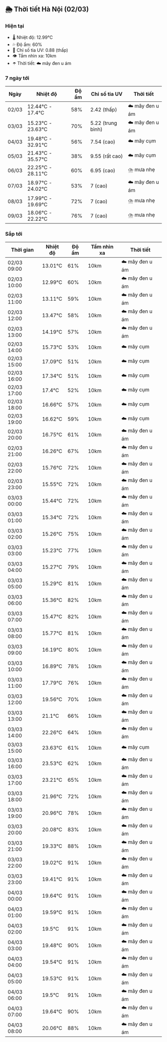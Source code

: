 ## 🌦️ Thời tiết Hà Nội (02/03)

### Hiện tại

- 🌡️ Nhiệt độ: 12.99℃
- 💦 Độ ẩm: 60%
- 🌟 Chỉ số tia UV: 0.88 (thấp)
- 👁️ Tầm nhìn xa: 10km
- ☂️ Thời tiết: ☁️ mây đen u ám

### 7 ngày tới

| Ngày | Nhiệt độ | Độ ẩm | Chỉ số tia UV | Thời tiết |
| --- | --- | --- | --- | --- |
| 02/03 | 12.44℃ - 17.4℃ | 58% | 2.42 (thấp) | ☁️ mây đen u ám |
| 03/03 | 15.23℃ - 23.63℃ | 70% | 5.22 (trung bình) | ☁️ mây đen u ám |
| 04/03 | 19.48℃ - 32.91℃ | 56% | 7.54 (cao) | ☁️ mây cụm |
| 05/03 | 21.43℃ - 35.57℃ | 38% | 9.55 (rất cao) | ☁️ mây cụm |
| 06/03 | 22.25℃ - 28.11℃ | 60% | 6.95 (cao) | ⛈️ mưa nhẹ |
| 07/03 | 18.97℃ - 24.02℃ | 53% | 7 (cao) | ☁️ mây đen u ám |
| 08/03 | 17.99℃ - 19.69℃ | 72% | 7 (cao) | ⛈️ mưa nhẹ |
| 09/03 | 18.06℃ - 22.22℃ | 76% | 7 (cao) | ⛈️ mưa nhẹ |

### Sắp tới

| Thời gian | Nhiệt độ | Độ ẩm | Tầm nhìn xa | Thời tiết |
| --- | --- | --- | --- | --- |
| 02/03 09:00 | 13.01℃ | 61% | 10km | ☁️ mây đen u ám |
| 02/03 10:00 | 12.99℃ | 60% | 10km | ☁️ mây đen u ám |
| 02/03 11:00 | 13.11℃ | 59% | 10km | ☁️ mây đen u ám |
| 02/03 12:00 | 13.47℃ | 58% | 10km | ☁️ mây đen u ám |
| 02/03 13:00 | 14.19℃ | 57% | 10km | ☁️ mây đen u ám |
| 02/03 14:00 | 15.73℃ | 53% | 10km | ☁️ mây cụm |
| 02/03 15:00 | 17.09℃ | 51% | 10km | ☁️ mây cụm |
| 02/03 16:00 | 17.34℃ | 51% | 10km | ☁️ mây cụm |
| 02/03 17:00 | 17.4℃ | 52% | 10km | ☁️ mây cụm |
| 02/03 18:00 | 16.66℃ | 57% | 10km | ☁️ mây cụm |
| 02/03 19:00 | 16.62℃ | 59% | 10km | ☁️ mây cụm |
| 02/03 20:00 | 16.75℃ | 61% | 10km | ☁️ mây đen u ám |
| 02/03 21:00 | 16.26℃ | 67% | 10km | ☁️ mây đen u ám |
| 02/03 22:00 | 15.76℃ | 72% | 10km | ☁️ mây đen u ám |
| 02/03 23:00 | 15.55℃ | 72% | 10km | ☁️ mây đen u ám |
| 03/03 00:00 | 15.44℃ | 72% | 10km | ☁️ mây đen u ám |
| 03/03 01:00 | 15.34℃ | 72% | 10km | ☁️ mây đen u ám |
| 03/03 02:00 | 15.26℃ | 75% | 10km | ☁️ mây đen u ám |
| 03/03 03:00 | 15.23℃ | 77% | 10km | ☁️ mây đen u ám |
| 03/03 04:00 | 15.27℃ | 79% | 10km | ☁️ mây đen u ám |
| 03/03 05:00 | 15.29℃ | 81% | 10km | ☁️ mây đen u ám |
| 03/03 06:00 | 15.36℃ | 82% | 10km | ☁️ mây đen u ám |
| 03/03 07:00 | 15.47℃ | 82% | 10km | ☁️ mây đen u ám |
| 03/03 08:00 | 15.77℃ | 81% | 10km | ☁️ mây đen u ám |
| 03/03 09:00 | 16.19℃ | 80% | 10km | ☁️ mây đen u ám |
| 03/03 10:00 | 16.89℃ | 78% | 10km | ☁️ mây đen u ám |
| 03/03 11:00 | 17.79℃ | 76% | 10km | ☁️ mây đen u ám |
| 03/03 12:00 | 19.56℃ | 70% | 10km | ☁️ mây đen u ám |
| 03/03 13:00 | 21.1℃ | 66% | 10km | ☁️ mây đen u ám |
| 03/03 14:00 | 22.26℃ | 64% | 10km | ☁️ mây đen u ám |
| 03/03 15:00 | 23.63℃ | 61% | 10km | ☁️ mây cụm |
| 03/03 16:00 | 23.53℃ | 62% | 10km | ☁️ mây đen u ám |
| 03/03 17:00 | 23.21℃ | 65% | 10km | ☁️ mây đen u ám |
| 03/03 18:00 | 21.96℃ | 72% | 10km | ☁️ mây đen u ám |
| 03/03 19:00 | 20.96℃ | 78% | 10km | ☁️ mây đen u ám |
| 03/03 20:00 | 20.08℃ | 83% | 10km | ☁️ mây đen u ám |
| 03/03 21:00 | 19.33℃ | 88% | 10km | ☁️ mây đen u ám |
| 03/03 22:00 | 19.02℃ | 91% | 10km | ☁️ mây đen u ám |
| 03/03 23:00 | 19.41℃ | 91% | 10km | ☁️ mây đen u ám |
| 04/03 00:00 | 19.64℃ | 91% | 10km | ☁️ mây đen u ám |
| 04/03 01:00 | 19.59℃ | 91% | 10km | ☁️ mây đen u ám |
| 04/03 02:00 | 19.5℃ | 91% | 10km | ☁️ mây đen u ám |
| 04/03 03:00 | 19.48℃ | 90% | 10km | ☁️ mây đen u ám |
| 04/03 04:00 | 19.54℃ | 91% | 10km | ☁️ mây đen u ám |
| 04/03 05:00 | 19.53℃ | 91% | 10km | ☁️ mây đen u ám |
| 04/03 06:00 | 19.5℃ | 91% | 10km | ☁️ mây đen u ám |
| 04/03 07:00 | 19.64℃ | 90% | 10km | ☁️ mây đen u ám |
| 04/03 08:00 | 20.06℃ | 88% | 10km | ☁️ mây đen u ám |
